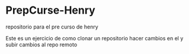 # PrepCurse-Henry
repositorio para el pre curso de henry

Este es un ejercicio de como clonar un repositorio hacer cambios en el y subir cambios al repo remoto